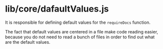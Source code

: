 # lib/core/dafaultValues.js

It is responsible for defining default values for the `requireDocs` function.

The fact that default values are centered in a file make code reading easier, because you do not need to read a bunch of files in order to find out what are the default values.
